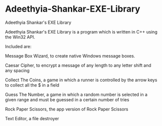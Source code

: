 # Adeethyia-Shankar-EXE-Library
Adeethyia Shankar's EXE Library

Adeethyia Shankar's EXE Library is a program which is written in C++ using the Win32 API.


Included are:

Message Box Wizard, to create native Windows message boxes.

Caesar Cipher, to encrypt a message of any length to any letter shift and any spacing

Collect The Coins, a game in which a runner is controlled by the arrow keys to collect all the $ in a field

Guess The Number, a game in which a random number is selected in a given range and must be guessed in a certain number of tries

Rock Paper Scissors, the app version of Rock Paper Scissors

Text Editor, a file destroyer
